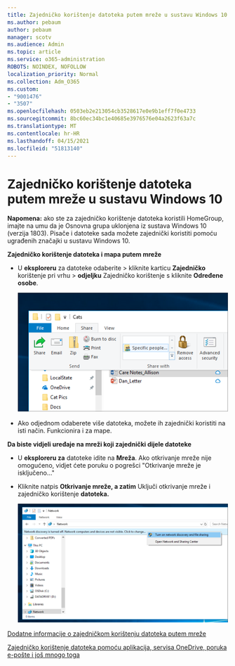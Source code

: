 ```yaml
---
title: Zajedničko korištenje datoteka putem mreže u sustavu Windows 10
ms.author: pebaum
author: pebaum
manager: scotv
ms.audience: Admin
ms.topic: article
ms.service: o365-administration
ROBOTS: NOINDEX, NOFOLLOW
localization_priority: Normal
ms.collection: Adm_O365
ms.custom:
- "9001476"
- "3507"
ms.openlocfilehash: 0503eb2e213054cb3528617e0e9b1eff7f0e4733
ms.sourcegitcommit: 8bc60ec34bc1e40685e3976576e04a2623f63a7c
ms.translationtype: MT
ms.contentlocale: hr-HR
ms.lasthandoff: 04/15/2021
ms.locfileid: "51813140"
---
```

# <a name="file-sharing-over-a-network-in-windows-10"></a>Zajedničko korištenje datoteka putem mreže u sustavu Windows 10

**Napomena:** ako ste za zajedničko korištenje datoteka koristili HomeGroup, imajte na umu da je Osnovna grupa uklonjena iz sustava Windows 10 (verzija 1803). Pisače i datoteke sada možete zajednički koristiti pomoću ugrađenih značajki u sustavu Windows 10.

**Zajedničko korištenje datoteka i mapa putem mreže**

- U **eksploreru** za datoteke odaberite > kliknite karticu **Zajedničko** korištenje pri vrhu > **odjeljku** Zajedničko korištenje s kliknite **Određene osobe**.

    ![Zajedničko korištenje datoteke s određenim osobama.](media/share-with-specific-people.png)
          
- Ako odjednom odaberete više datoteka, možete ih zajednički koristiti na isti način. Funkcionira i za mape.

**Da biste vidjeli uređaje na mreži koji zajednički dijele datoteke**

- U **eksploreru za** datoteke idite na **Mreža**. Ako otkrivanje mreže nije omogućeno, vidjet ćete poruku o pogrešci "Otkrivanje mreže je isključeno..."

- Kliknite natpis **Otkrivanje mreže, a zatim** Uključi otkrivanje mreže i zajedničko korištenje **datoteka.**

    ![Uključite otkrivanje mreže i zajedničko korištenje datoteka.](media/turn-on-network-discovery.png)

[Dodatne informacije o zajedničkom korištenju datoteka putem mreže](https://support.microsoft.com/help/4092694/windows-10-file-sharing-over-a-network)

[Zajedničko korištenje datoteka pomoću aplikacija, servisa OneDrive, poruka e-pošte i još mnogo toga](https://support.microsoft.com/help/4027674/windows-10-share-files-in-file-explorer)

